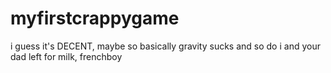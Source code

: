 # myfirstcrappygame
i guess it's DECENT, maybe
so basically gravity sucks and so do i and your dad left for milk, frenchboy
